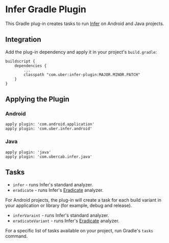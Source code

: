 # Infer Gradle Plugin

This Gradle plug-in creates tasks to run [Infer](http://fbinfer.com) on Android and Java projects.

## Integration

Add the plug-in dependency and apply it in your project's `build.gradle`:
```
buildscript {
    dependencies {
        ...
        classpath "com.uber:infer-plugin:MAJOR.MINOR.PATCH"
    }
}
```
## Applying the Plugin

### Android

```
apply plugin: 'com.android.application'
apply plugin: 'com.uber.infer.android'
```

### Java

```
apply plugin: 'java'
apply plugin: 'com.ubercab.infer.java'
```

## Tasks

* `infer` - runs Infer's standard analyzer.
* `eradicate` - runs Infer's [Eradicate](http://fbinfer.com/docs/eradicate.html) analyzer.

For Android projects, the plug-in will create a task for each build variant in your application or library (for example, debug and release).

* `inferVaraint` - runs Infer's standard analyzer.
* `eradicateVariant` - runs Infer's [Eradicate](http://fbinfer.com/docs/eradicate.html) analyzer.

For a specific list of tasks available on your project, run Gradle's `tasks` command.
